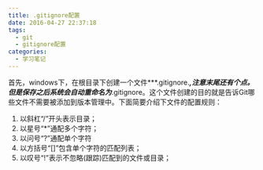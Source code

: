 ```yaml
---
title: .gitignore配置
date: 2016-04-27 22:37:18
tags: 
  - git
  - gitignore配置
categories:
  - 学习笔记
---
```

  首先，windows下，在根目录下创建一个文件***.gitignore.***,注意末尾还有个点。但是保存之后系统会自动重命名为***.gitignore。这个文件创建的目的就是告诉Git哪些文件不需要被添加到版本管理中。下面简要介绍下文件的配置规则：
  <!-- more -->
  1. 以斜杠“/”开头表示目录；
  2. 以星号“*”通配多个字符；
  3. 以问号“?”通配单个字符
  4. 以方括号“[]”包含单个字符的匹配列表；
  5. 以叹号“!”表示不忽略(跟踪)匹配到的文件或目录；

